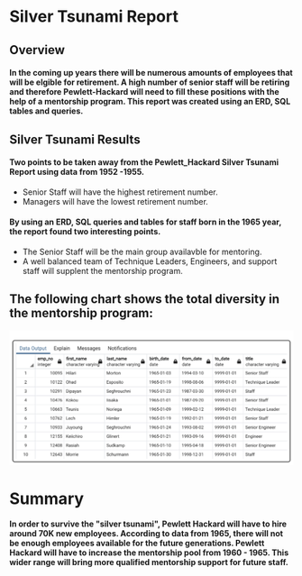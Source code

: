 

# Silver Tsunami Report

## Overview
#### In the coming up years there will be numerous amounts of employees that will be elgible for retirement.  A high number of senior staff will be retiring and therefore Pewlett-Hackard will need to fill these positions with the help of a mentorship program.  This report was created using an ERD, SQL tables and queries.  

## Silver Tsunami Results
#### Two points to be taken away from the Pewlett_Hackard Silver Tsunami Report using data from 1952 -1955.
- Senior Staff will have the highest retirement number.
- Managers will have the lowest retirement number.

#### By using an ERD, SQL queries and tables for staff born in the 1965 year, the report found two interesting points.
- The Senior Staff will be the main group availavble for mentoring.
- A well balanced team of Technique Leaders, Engineers, and support staff will supplent the mentorship program.

## The following chart shows the total diversity in the mentorship program:

![This is an image](https://github.com/ramon0101alonso/Pewlett-Hackard-Analysis/blob/main/mentorship%20table.png)

# Summary

#### In order to survive the "silver tsunami", Pewlett Hackard will have to hire around 70K new employees.  According to data from 1965, there will not be enough employees available for the future generations.  Pewlett Hackard will have to increase the mentorship pool from 1960 - 1965.  This wider range will bring more qualified mentorship support for future staff.
